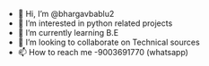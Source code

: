 - 👋 Hi, I’m @bhargavbablu2
- 👀 I’m interested in python related projects
- 🌱 I’m currently learning B.E
- 💞️ I’m looking to collaborate on Technical sources
- 📫 How to reach me -9003691770 (whatsapp) 

<!---
bhargavbablu2/bhargavbablu2 is a ✨ special ✨ repository because its `README.md` (this file) appears on your GitHub profile.
You can click the Preview link to take a look at your changes.
--->
